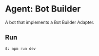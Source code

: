 # Agent: Bot Builder

A bot that implements a Bot Builder Adapter.

## Run

```bash
$: npm run dev
```
